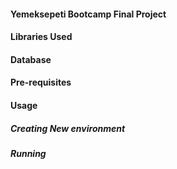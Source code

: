 #### Yemeksepeti Bootcamp Final Project


#### Libraries Used

#### Database 

#### Pre-requisites

#### Usage

##### Creating New environment

##### Running